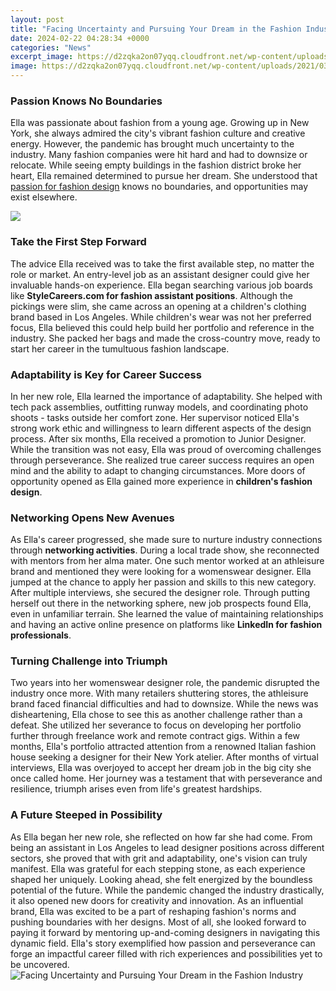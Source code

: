 ```yaml
---
layout: post
title: "Facing Uncertainty and Pursuing Your Dream in the Fashion Industry"
date: 2024-02-22 04:28:34 +0000
categories: "News"
excerpt_image: https://d2zqka2on07yqq.cloudfront.net/wp-content/uploads/2021/03/scenario-planning.png
image: https://d2zqka2on07yqq.cloudfront.net/wp-content/uploads/2021/03/scenario-planning.png
---
```


### Passion Knows No Boundaries 
Ella was passionate about fashion from a young age. Growing up in New York, she always admired the city's vibrant fashion culture and creative energy. However, the pandemic has brought much uncertainty to the industry. Many fashion companies were hit hard and had to downsize or relocate. While seeing empty buildings in the fashion district broke her heart, Ella remained determined to pursue her dream. She understood that [passion for fashion design](https://store.fi.io.vn/cdn-cgi/l/email-protection) knows no boundaries, and opportunities may exist elsewhere.

![](https://d2zqka2on07yqq.cloudfront.net/wp-content/uploads/2021/03/four-levels-of-uncertainty.png)
### Take the First Step Forward 
The advice Ella received was to take the first available step, no matter the role or market. An entry-level job as an assistant designer could give her invaluable hands-on experience. Ella began searching various job boards like **StyleCareers.com for fashion assistant positions**. Although the pickings were slim, she came across an opening at a children's clothing brand based in Los Angeles. While children's wear was not her preferred focus, Ella believed this could help build her portfolio and reference in the industry. She packed her bags and made the cross-country move, ready to start her career in the tumultuous fashion landscape. 
### Adaptability is Key for Career Success
In her new role, Ella learned the importance of adaptability. She helped with tech pack assemblies, outfitting runway models, and coordinating photo shoots - tasks outside her comfort zone. Her supervisor noticed Ella's strong work ethic and willingness to learn different aspects of the design process. After six months, Ella received a promotion to Junior Designer. While the transition was not easy, Ella was proud of overcoming challenges through perseverance. She realized true career success requires an open mind and the ability to adapt to changing circumstances. More doors of opportunity opened as Ella gained more experience in **children's fashion design**.
### Networking Opens New Avenues  
As Ella's career progressed, she made sure to nurture industry connections through **networking activities**. During a local trade show, she reconnected with mentors from her alma mater. One such mentor worked at an athleisure brand and mentioned they were looking for a womenswear designer. Ella jumped at the chance to apply her passion and skills to this new category. After multiple interviews, she secured the designer role. Through putting herself out there in the networking sphere, new job prospects found Ella, even in unfamiliar terrain. She learned the value of maintaining relationships and having an active online presence on platforms like **LinkedIn for fashion professionals**.
### Turning Challenge into Triumph 
Two years into her womenswear designer role, the pandemic disrupted the industry once more. With many retailers shuttering stores, the athleisure brand faced financial difficulties and had to downsize. While the news was disheartening, Ella chose to see this as another challenge rather than a defeat. She utilized her severance to focus on developing her portfolio further through freelance work and remote contract gigs. Within a few months, Ella's portfolio attracted attention from a renowned Italian fashion house seeking a designer for their New York atelier. After months of virtual interviews, Ella was overjoyed to accept her dream job in the big city she once called home. Her journey was a testament that with perseverance and resilience, triumph arises even from life's greatest hardships.
### A Future Steeped in Possibility  
As Ella began her new role, she reflected on how far she had come. From being an assistant in Los Angeles to lead designer positions across different sectors, she proved that with grit and adaptability, one's vision can truly manifest. Ella was grateful for each stepping stone, as each experience shaped her uniquely. Looking ahead, she felt energized by the boundless potential of the future. While the pandemic changed the industry drastically, it also opened new doors for creativity and innovation. As an influential brand, Ella was excited to be a part of reshaping fashion's norms and pushing boundaries with her designs. Most of all, she looked forward to paying it forward by mentoring up-and-coming designers in navigating this dynamic field. Ella's story exemplified how passion and perseverance can forge an impactful career filled with rich experiences and possibilities yet to be uncovered.
![Facing Uncertainty and Pursuing Your Dream in the Fashion Industry](https://d2zqka2on07yqq.cloudfront.net/wp-content/uploads/2021/03/scenario-planning.png)